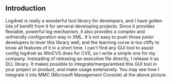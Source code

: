 ## Introduction ##

Log4net is really a wonderful tool library for developers, and I have gotten lots of benifit from it for serveral developing projects. Since it provides flexiable, powerful log mechanism, it also provides a complex and unfriendly configuration way in XML. It's not easy to push those junior developers to lever this library well, and the learning curve is too cliffy to know all features of it in a short time. I can't find any GUI tool to assist config log4net as WinCVS does for CVS, so I write a simple one for my company. Insteading of releasing an executive file directly, I release it as DLL library. It makes possible to integrate/merge/embed this GUI tool in your project or product, and make usage extensively. You may see how I integrate it into MMC (Microsoft Management Console) at the above picture.